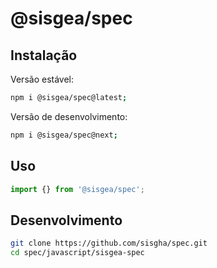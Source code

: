 # @sisgea/spec

## Instalação

Versão estável:

```sh
npm i @sisgea/spec@latest;
```

Versão de desenvolvimento:

```sh
npm i @sisgea/spec@next;
```

## Uso

```ts
import {} from '@sisgea/spec';
```

## Desenvolvimento

```sh
git clone https://github.com/sisgha/spec.git
cd spec/javascript/sisgea-spec
```

<!--  -->
